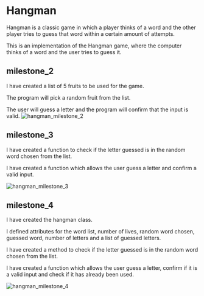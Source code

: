# Hangman
Hangman is a classic game in which a player thinks of a word and the other player tries to guess that word within a certain amount of attempts.

This is an implementation of the Hangman game, where the computer thinks of a word and the user tries to guess it. 

## milestone_2

I have created a list of 5 fruits to be used for the game.

The program will pick a random fruit from the list.

The user will guess a letter and the program will confirm that the input is valid.
![hangman_milestone_2](https://github.com/Trone77/hangman/assets/121750173/12bcdc5e-07b2-461a-b782-027d4dd0cc03)

## milestone_3

I have created a function to check if the letter guessed is in the random word chosen from the list.

I have created a function which allows the user guess a letter and confirm a valid input.

![hangman_milestone_3](https://github.com/Trone77/hangman/assets/121750173/fd773cc6-4a2f-4cbb-bf6d-6d900255e900)


## milestone_4

I have created the hangman class.

I defined attributes for the word list, number of lives, random word chosen, guessed word, number of letters and a list of guessed letters.

I have created a method to check if the letter guessed is in the random word chosen from the list.

I have created a function which allows the user guess a letter, confirm if it is a valid input and check if it has already been used.

![hangman_milestone_4](https://github.com/Trone77/hangman/assets/121750173/4264ecfc-4ff2-45ff-8ffd-3fa1ab51a8cc)
